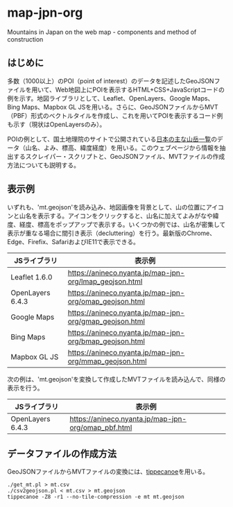 # map-jpn-org
Mountains in Japan on the web map - components and method of construction

## はじめに
多数（1000以上）のPOI（point of interest）のデータを記述したGeoJSONファイルを用いて、Web地図上にPOIを表示するHTML+CSS+JavaScriptコードの例を示す。地図ライブラリとして、Leaflet、OpenLayers、Google Maps、Bing Maps、Mapbox GL JSを用いる。さらに、GeoJSONファイルからMVT（PBF）形式のベクトルタイルを作成し、これを用いてPOIを表示するコード例も示す（現状はOpenLayersのみ）。

POIの例として、国土地理院のサイトで公開されている[日本の主な山岳一覧](https://www.gsi.go.jp/kihonjohochousa/kihonjohochousa41140.html)のデータ（山名、よみ、標高、緯度経度）を用いる。このウェブページから情報を抽出するスクレイパー・スクリプトと、GeoJSONファイル、MVTファイルの作成方法についても説明する。

## 表示例
いずれも、'mt.geojson'を読み込み、地図画像を背景として、山の位置にアイコンと山名を表示する。アイコンをクリックすると、山名に加えてよみがなや緯度、経度、標高をポップアップで表示する。いくつかの例では、山名が密集して表示が重なる場合に間引き表示（decluttering）を行う。最新版のChrome、Edge、Firefix、SafariおよびIE11で表示できる。

| JSライブラリ | 表示例 |
| ------------- | ------------- |
| Leaflet 1.6.0    | https://anineco.nyanta.jp/map-jpn-org/lmap_geojson.html |
| OpenLayers 6.4.3 | https://anineco.nyanta.jp/map-jpn-org/omap_geojson.html |
| Google Maps      | https://anineco.nyanta.jp/map-jpn-org/gmap_geojson.html |
| Bing Maps        | https://anineco.nyanta.jp/map-jpn-org/bmap_geojson.html |
| Mapbox GL JS     | https://anineco.nyanta.jp/map-jpn-org/mmap_geojson.html |

次の例は、'mt.geojson'を変換して作成したMVTファイルを読み込んで、同様の表示を行う。

| JSライブラリ | 表示例 |
| ------------- | ------------- |
| OpenLayers 6.4.3 | https://anineco.nyanta.jp/map-jpn-org/omap_pbf.html |

## データファイルの作成方法
GeoJSONファイルからMVTファイルの変換には、[tippecanoe](https://github.com/mapbox/tippecanoe)を用いる。
```
./get_mt.pl > mt.csv
./csv2geojson.pl < mt.csv > mt.geojson
tippecanoe -Z8 -r1 --no-tile-compression -e mt mt.geojson
```
